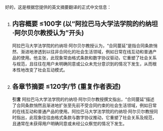好的，这是根据您提供的英文摘要翻译的正式中文信息：

1.  ## 内容概要 ≤100字 (以“阿拉巴马大学法学院的约纳坦·阿尔贝尔教授认为”开头)
    阿拉巴马大学法学院的约纳坦·阿尔贝尔教授认为，“合同蔓延”是指合同条款悄然、渐进地渗透到以往非合同化的社会生活领域，例如日常在线互动和普通产品的使用。他主张，此现象常由格式条款和数字协议驱动，它重塑了社会关系与规范，且往往在用户未明确同意或公众未充分意识到的情况下发生，从而根本性地改变了社会互动模式。

2.  ## 各章节摘要 ≤120字/节 (重复作者表述)
    **引言**
    阿拉巴马大学法学院的约纳坦·阿尔贝尔教授撰文指出，“合同蔓延”描述了合同条款悄然且渐进地扩张至先前不受合同约束的社会生活领域，例如日常的在线互动和普通产品的使用。阿拉巴马大学法学院的约纳坦·阿尔贝尔教授同时指出，此现象往往由格式条款与数字协议推动，它重塑了社会关系及规范，且通常在未获得用户明确同意或未经公众察觉的情况下发生。